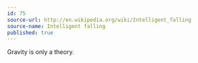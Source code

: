```yaml
---
id: 75
source-url: http://en.wikipedia.org/wiki/Intelligent_falling
source-name: Intelligent falling
published: true
---
```

 Gravity is only a theory.
